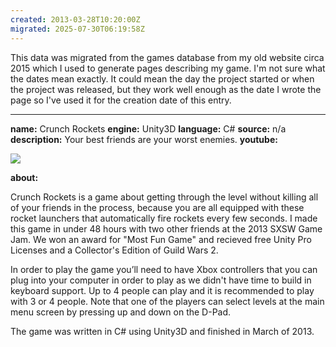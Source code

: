 ```yaml
---
created: 2013-03-28T10:20:00Z
migrated: 2025-07-30T06:19:58Z
---
```


This data was migrated from the games database from my old website circa 2015 which I used to generate pages describing my game. I'm not sure what the dates mean exactly. It could mean the day the project started or when the project was released, but they work well enough as the date I wrote the page so I've used it for the creation date of this entry.

---

**name:** Crunch Rockets
**engine:** Unity3D
**language:** C#
**source:** n/a
**description:** Your best friends are your worst enemies.
**youtube:**

![](https://www.youtube.com/watch?v=07iK9yag-aw)

**about:**

Crunch Rockets is a game about getting through the level without killing all of your friends in the process, because you are all equipped with these rocket launchers that automatically fire rockets every few seconds. I made this game in under 48 hours with two other friends at the 2013 SXSW Game Jam. We won an award for "Most Fun Game" and recieved free Unity Pro Licenses and a Collector's Edition of Guild Wars 2.

In order to play the game you’ll need to have Xbox controllers that you can plug into your computer in order to play as we didn't have time to build in keyboard support. Up to 4 people can play and it is recommended to play with 3 or 4 people. Note that one of the players can select levels at the main menu screen by pressing up and down on the D-Pad.

The game was written in C# using Unity3D and finished in March of 2013.
